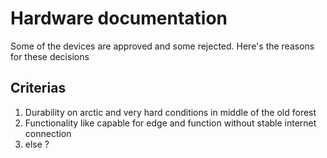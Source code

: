 # Hardware documentation
Some of the devices are approved and some rejected. Here's the reasons for these decisions

## Criterias
1. Durability on arctic and very hard conditions in middle of the old forest
2. Functionality like capable for edge and function without stable internet connection
3. else ?

[](Airam/Lightbulbs.md)